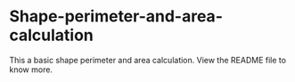 # Shape-perimeter-and-area-calculation
This a basic shape perimeter and area calculation. View the README file to know more.
